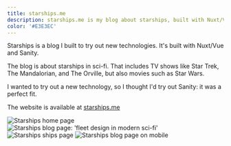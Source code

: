 ```yaml
---
title: starships.me
description: starships.me is my blog about starships, built with Nuxt/Vue and Sanity's headless CMS.
color: '#E3E3EC'
---
```


Starships is a blog I built to try out new technologies. It's built with Nuxt/Vue and Sanity.

The blog is about starships in sci-fi. That includes TV shows like Star Trek, The Mandalorian, and The Orville, but also movies such as Star Wars. 

I wanted to try out a new technology, so I thought I'd try out Sanity: it was a perfect fit.

The website is available at [starships.me](https://starships.me)

![Starships home page](/assets/projects/starships.png)
![Starships blog page: 'fleet design in modern sci-fi'](/assets/projects/starships-1.png)
![Starships ships page](/assets/projects/starships-2.png)
![Starships blog page on mobile](/assets/projects/starships-3.png)
